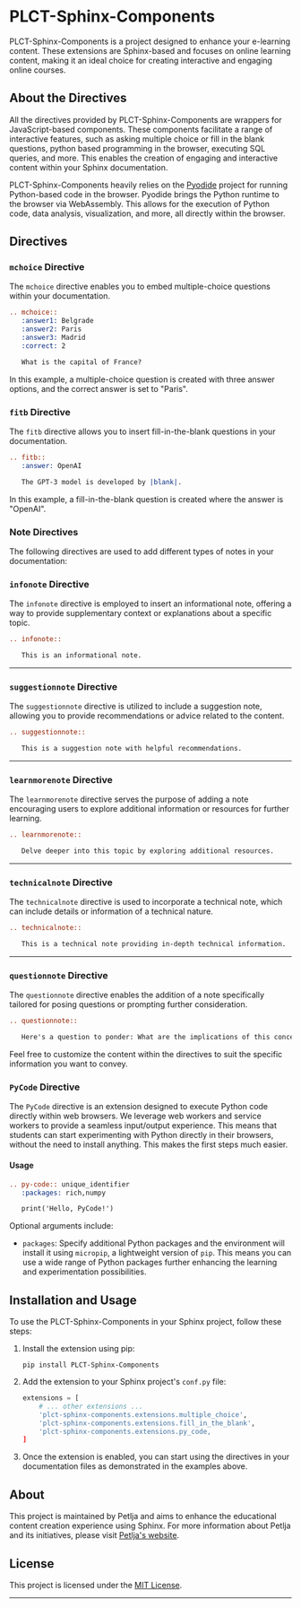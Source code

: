 # PLCT-Sphinx-Components

PLCT-Sphinx-Components is a project designed to enhance your e-learning content. These extensions are Sphinx-based and focuses on online learning content, making it an ideal choice for creating interactive and engaging online courses. 

## About the Directives

All the directives provided by PLCT-Sphinx-Components are wrappers for JavaScript-based components. These components facilitate a range of interactive features, such as asking multiple choice or fill in the blank questions, python based programming in the browser, executing SQL queries, and more. This enables the creation of engaging and interactive content within your Sphinx documentation.

PLCT-Sphinx-Components heavily relies on the [Pyodide](https://pyodide.org/en/stable/) project for running Python-based code in the browser. Pyodide brings the Python runtime to the browser via WebAssembly. This allows for the execution of Python code, data analysis, visualization, and more, all directly within the browser.

## Directives

### `mchoice` Directive

The `mchoice` directive enables you to embed multiple-choice questions within your documentation.

```rst
.. mchoice::
   :answer1: Belgrade
   :answer2: Paris
   :answer3: Madrid
   :correct: 2

   What is the capital of France?
```

In this example, a multiple-choice question is created with three answer options, and the correct answer is set to "Paris".

### `fitb` Directive

The `fitb` directive allows you to insert fill-in-the-blank questions in your documentation.

```rst
.. fitb::
   :answer: OpenAI

   The GPT-3 model is developed by |blank|. 
```

In this example, a fill-in-the-blank question is created where the answer is "OpenAI".

### Note Directives

The following directives are used to add different types of notes in your documentation:

### `infonote` Directive

The `infonote` directive is employed to insert an informational note, offering a way to provide supplementary context or explanations about a specific topic.

```rst
.. infonote::

   This is an informational note.
```

---

### `suggestionnote` Directive

The `suggestionnote` directive is utilized to include a suggestion note, allowing you to provide recommendations or advice related to the content.

```rst
.. suggestionnote::

   This is a suggestion note with helpful recommendations.
```

---

### `learnmorenote` Directive

The `learnmorenote` directive serves the purpose of adding a note encouraging users to explore additional information or resources for further learning.

```rst
.. learnmorenote::

   Delve deeper into this topic by exploring additional resources.
```

---

### `technicalnote` Directive

The `technicalnote` directive is used to incorporate a technical note, which can include details or information of a technical nature.

```rst
.. technicalnote::

   This is a technical note providing in-depth technical information.
```

---

### `questionnote` Directive

The `questionnote` directive enables the addition of a note specifically tailored for posing questions or prompting further consideration.

```rst
.. questionnote::

   Here's a question to ponder: What are the implications of this concept?
```

Feel free to customize the content within the directives to suit the specific information you want to convey.


### `PyCode` Directive

The `PyCode` directive is an extension designed to execute Python code directly within web browsers. We leverage web workers and service workers to provide a seamless input/output experience. This means that students can start experimenting with Python directly in their browsers, without the need to install anything. This makes the first steps much easier.

#### Usage

```rst
.. py-code:: unique_identifier
   :packages: rich,numpy

   print('Hello, PyCode!')
```

Optional arguments include:

- `packages`: Specify additional Python packages and the environment will install it using `micropip`, a lightweight version of `pip`. This means you can use a wide range of Python packages further enhancing the learning and experimentation possibilities.

## Installation and Usage

To use the PLCT-Sphinx-Components in your Sphinx project, follow these steps:

1. Install the extension using pip:

   ```
   pip install PLCT-Sphinx-Components
   ```

2. Add the extension to your Sphinx project's `conf.py` file:

   ```python
   extensions = [
       # ... other extensions ...
       'plct-sphinx-components.extensions.multiple_choice',
       'plct-sphinx-components.extensions.fill_in_the_blank',
       'plct-sphinx-components.extensions.py_code,
   ]
   ```

3. Once the extension is enabled, you can start using the directives in your documentation files as demonstrated in the examples above.

## About

This project is maintained by Petlja and aims to enhance the educational content creation experience using Sphinx. For more information about Petlja and its initiatives, please visit [Petlja's website](https://www.petlja.org).

## License

This project is licensed under the [MIT License](https://opensource.org/licenses/MIT).

---
